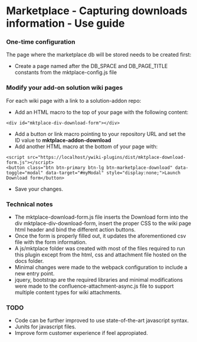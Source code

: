 # Marketplace  - Capturing downloads information - Use guide

### One-time configuration

The page where the marketplace db will be stored needs to be created first:

* Create a page named after the DB_SPACE and DB_PAGE_TITLE constants from the mktplace-config.js file

### Modify your add-on solution wiki pages

For each wiki page with a link to a solution-addon repo:
* Add an HTML macro to the top of your page with the following content:
```
<div id="mktplace-div-download-form"></div>
```
* Add a button or link macro pointing to your repository URL and set the ID value to **mktplace-addon-download**
* Add another HTML macro at the bottom of your page with:
```
<script src="https://localhost/ywiki-plugins/dist/mktplace-download-form.js"></script>
<button class="btn btn-primary btn-lg btn-marketplace-download" data-toggle="modal" data-target="#myModal" style="display:none;">Launch Download form</button>
```
* Save your changes.



### Technical notes

* The mktplace-download-form.js file inserts the Download form into the div mktplace-div-download-form, insert the proper CSS to the wiki page html header and bind the different action buttons.
* Once the form is properly filled out, it updates the aforementioned csv file with the form information.
* A js/mktplace folder was created with most of the files required to run this plugin except from the html, css and attachment file hosted on the docs folder.
* Minimal changes were made to the webpack configuration to include a new entry point.
* jquery, bootstrap are the required libraries and minimal modifications were made to the confluence-attachment-async.js file to support multiple content types for wiki attachments. 

### TODO
* Code can be further improved to use state-of-the-art javascript syntax.
* Junits for javascript files.
* Improve form customer experience if feel appropiated.
